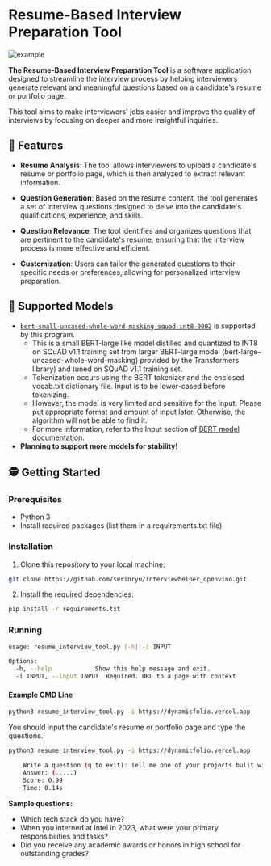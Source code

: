 # Resume-Based Interview Preparation Tool

![example](https://github.com/serinryu/interviewhelper_openvino/assets/74564995/c6ec41f2-e8c9-451c-8480-12867ad931e0)

**The Resume-Based Interview Preparation Tool** is a software application designed to streamline the interview process by helping interviewers generate relevant and meaningful questions based on a candidate's resume or portfolio page. 

This tool aims to make interviewers' jobs easier and improve the quality of interviews by focusing on deeper and more insightful inquiries.

## 📁 Features

- **Resume Analysis**: The tool allows interviewers to upload a candidate's resume or portfolio page, which is then analyzed to extract relevant information.

- **Question Generation**: Based on the resume content, the tool generates a set of interview questions designed to delve into the candidate's qualifications, experience, and skills.

- **Question Relevance**: The tool identifies and organizes questions that are pertinent to the candidate's resume, ensuring that the interview process is more effective and efficient.

- **Customization**: Users can tailor the generated questions to their specific needs or preferences, allowing for personalized interview preparation.

## 🦾 Supported Models
- [`bert-small-uncased-whole-word-masking-squad-int8-0002`](https://github.com/openvinotoolkit/open_model_zoo/tree/master/models/intel/bert-small-uncased-whole-word-masking-squad-int8-0002#bert-small-uncased-whole-word-masking-squad-int8-0002) is supported by this program.
  - This is a small BERT-large like model distilled and quantized to INT8 on SQuAD v1.1 training set from larger BERT-large model (bert-large-uncased-whole-word-masking) provided by the Transformers library) and tuned on SQuAD v1.1 training set. 
  - Tokenization occurs using the BERT tokenizer and the enclosed vocab.txt dictionary file. Input is to be lower-cased before tokenizing.
  - However, the model is very limited and sensitive for the input. Please put appropriate format and amount of input later. Otherwise, the algorithm will not be able to find it. 
  - For more information, refer to the Input section of [BERT model documentation](https://github.com/openvinotoolkit/open_model_zoo/tree/master/models/intel/bert-small-uncased-whole-word-masking-squad-int8-0002#input).
- **Planning to support more models for stability!**

## 🕵️ Getting Started

### Prerequisites

- Python 3
- Install required packages (list them in a requirements.txt file)

### Installation

1. Clone this repository to your local machine:
```bash
git clone https://github.com/serinryu/interviewhelper_openvino.git
```

2. Install the required dependencies:
```bash
pip install -r requirements.txt
```

### Running

```bash
usage: resume_interview_tool.py [-h] -i INPUT

Options:
  -h, --help            Show this help message and exit.
  -i INPUT, --input INPUT  Required. URL to a page with context

```

#### Example CMD Line
```bash
python3 resume_interview_tool.py -i https://dynamicfolio.vercel.app
```
You should input the candidate's resume or portfolio page and type the questions. 

```bash
python3 resume_interview_tool.py -i https://dynamicfolio.vercel.app

	Write a question (q to exit): Tell me one of your projects bulit with Java.
	Answer: (.....)
	Score: 0.99
	Time: 0.14s
```

**Sample questions:**
* Which tech stack do you have?
* When you interned at Intel in 2023, what were your primary responsibilities and tasks?
* Did you receive any academic awards or honors in high school for outstanding grades?